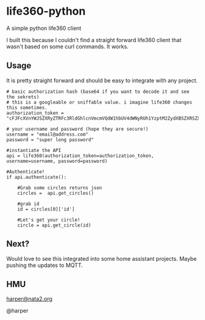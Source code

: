# life360-python
A simple python life360 client

I built this because I couldn't find a straight forward life360 client that wasn't based on some curl commands. It works. 

## Usage

It is pretty straight forward and should be easy to integrate with any project. 


    # basic authorization hash (base64 if you want to decode it and see the sekrets)
    # this is a googleable or sniffable value. i imagine life360 changes this sometimes. 
    authorization_token = "cFJFcXVnYWJSZXRyZTRFc3RldGhlcnVmcmVQdW1hbUV4dWNyRUh1YzptM2ZydXBSZXRSZXN3ZXJFQ2hBUHJFOTZxYWtFZHI0Vg=="
    
    # your username and password (hope they are secure!)
    username = "email@address.com"
    password = "super long password"

    #instantiate the API
    api = life360(authorization_token=authorization_token, username=username, password=password)
    
    #Authenticate! 
    if api.authenticate():
        
        #Grab some circles returns json
        circles =  api.get_circles()
        
        #grab id
        id = circles[0]['id']
        
        #Let's get your circle!
        circle = api.get_circle(id)
        
## Next? 

Would love to see this integrated into some home assistant projects. Maybe pushing the updates to MQTT. 

## HMU

harper@nata2.org

@harper
